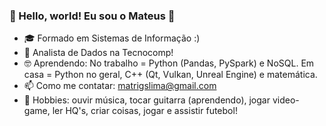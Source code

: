 ### 👋 Hello, world! Eu sou o Mateus 🤘

- 🎓 Formado em Sistemas de Informação :)
- 🧡 Analista de Dados na Tecnocomp! 
- 🤓 Aprendendo: No trabalho = Python (Pandas, PySpark) e NoSQL. Em casa = Python no geral, C++ (Qt, Vulkan, Unreal Engine) e matemática.
- 📫 Como me contatar: matrigslima@gmail.com
- 🎠 Hobbies: ouvir música, tocar guitarra (aprendendo), jogar video-game, ler HQ's, criar coisas, jogar e assistir futebol!
